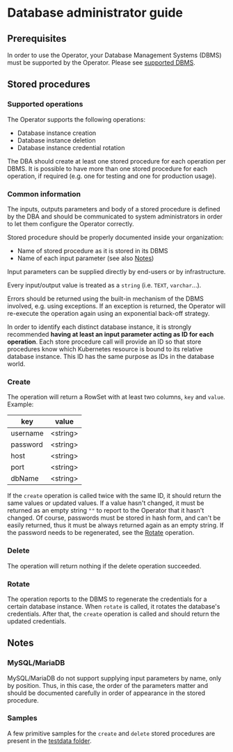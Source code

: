 # Database administrator guide
## Prerequisites
In order to use the Operator, your Database Management Systems (DBMS) must be supported by the Operator. 
Please see [supported DBMS](../README.md#supported-dbms).

## Stored procedures
### Supported operations
The Operator supports the following operations:
- Database instance creation
- Database instance deletion
- Database instance credential rotation

The DBA should create at least one stored procedure for each operation per DBMS. It is possible to have more than one 
stored procedure for each operation, if required (e.g. one for testing and one for production usage).

### Common information
The inputs, outputs parameters and body of a stored procedure is defined by the DBA and should be communicated to system 
administrators in order to let them configure the Operator correctly. 

Stored procedure should be properly documented inside your organization:
- Name of stored procedure as it is stored in its DBMS
- Name of each input parameter (see also [Notes](#Notes))

Input parameters can be supplied directly by end-users or by infrastructure.

Every input/output value is treated as a `string` (i.e. `TEXT`, `varchar`...).

Errors should be returned using the built-in mechanism of the DBMS involved, e.g. using exceptions. If an exception is returned,
the Operator will re-execute the operation again using an exponential back-off strategy.

In order to identify each distinct database instance, it is strongly recommended **having at least an input parameter 
acting as ID for each operation**. Each store procedure call will provide an ID so that store procedures know which 
Kubernetes resource is bound to its relative database instance. This ID has the same purpose as IDs in the database world.

### Create
The operation will return a RowSet with at least two columns, `key` and `value`. Example:

| key      	| value    	|
|----------	|----------	|
| username 	| \<string>	|
| password 	| \<string>	|
| host     	| \<string>	|
| port     	| \<string>	|
| dbName   	| \<string>	|

If the `create` operation is called twice with the same ID, it should return the same values or updated values. 
If a value hasn't changed, it must be returned as an empty string `""` to report to the Operator that it hasn't changed.
Of course, passwords must be stored in hash form, and can't be easily returned, thus it must be always returned again
as an empty string. If the password needs to be regenerated, see the [Rotate](#Rotate) operation.

### Delete
The operation will return nothing if the delete operation succeeded.

### Rotate
The operation reports to the DBMS to regenerate the credentials for a certain database instance. When `rotate` is
called, it rotates the database's credentials. After that, the `create` operation is called and should return the updated 
credentials.

## Notes
### MySQL/MariaDB
MySQL/MariaDB do not support supplying input parameters by name, only by position. Thus, in this case, the order of the
parameters matter and should be documented carefully in order of appearance in the stored procedure.

### Samples
A few primitive samples for the `create` and `delete` stored procedures are present in the [testdata folder](../testdata).